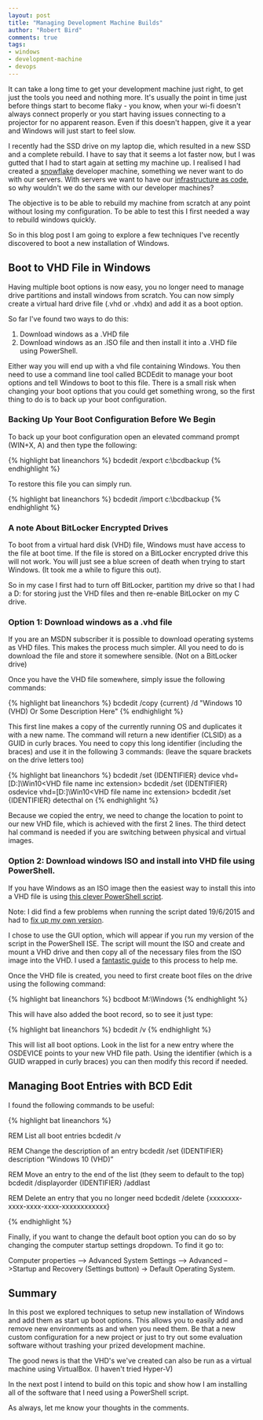 ```yaml
--- 
layout: post
title: "Managing Development Machine Builds"
author: "Robert Bird"
comments: true
tags:
- windows
- development-machine
- devops
---
```



It can take a long time to get your development machine just right, to get just the tools you need and nothing more. It's usually the point in time just before things start to become flaky - you know, when your wi-fi doesn't always connect properly or you start having issues connecting to a projector for no apparent reason. Even if this doesn't happen, give it a year and Windows will just start to feel slow.

I recently had the SSD drive on my laptop die, which resulted in a new SSD and a complete rebuild. I have to say that it seems a lot faster now, but I was gutted that I had to start again at setting my machine up. I realised I had created a [snowflake](http://martinfowler.com/bliki/SnowflakeServer.html) developer machine, something we never want to do with our servers. With servers we want to have our [infrastructure as code](http://www.thoughtworks.com/insights/blog/infrastructure-code-reason-smile), so why wouldn't we do the same with our developer machines?

The objective is to be able to rebuild my machine from scratch at any point without losing my configuration. To be able to test this I first needed a way to rebuild windows quickly. 

So in this blog post I am going to explore a few techniques I've recently discovered to boot a new installation of Windows.


## Boot to VHD File in Windows

Having multiple boot options is now easy, you no longer need to manage drive partitions and install windows from scratch. You can now simply create a virtual hard drive file (.vhd or .vhdx) and add it as a boot option.

So far I've found two ways to do this:

1. Download windows as a .VHD file
2. Download windows as an .ISO file and then install it into a .VHD file using PowerShell.

Either way you will end up with a vhd file containing Windows. You then need to use a command line tool called BCDEdit to manage your boot options and tell Windows to boot to this file. There is a small risk when changing your boot options that you could get something wrong, so the first thing to do is to back up your boot configuration.

### Backing Up Your Boot Configuration Before We Begin 

To back up your boot configuration open an elevated command prompt (WIN+X, A) and then type the following:

{% highlight bat lineanchors %}
bcdedit /export c:\bcdbackup
{% endhighlight %}

To restore this file you can simply run.


{% highlight bat lineanchors %}
bcdedit /import c:\bcdbackup
{% endhighlight %}

### A note About BitLocker Encrypted Drives

To boot from a virtual hard disk (VHD) file, Windows must have access to the file at boot time. If the file is stored on a BitLocker encrypted drive this will not work. You will just see a blue screen of death when trying to start Windows. (It took me a while to figure this out). 

So in my case I first had to turn off BitLocker, partition my drive so that I had a D: for storing just the VHD files and then re-enable BitLocker on my C drive.


### Option 1: Download windows as a .vhd file

If you are an MSDN subscriber it is possible to download operating systems as VHD files. This makes the process much simpler. All you need to do is download the file and store it somewhere sensible. (Not on a BitLocker drive)

Once you have the VHD file somewhere, simply issue the following commands:


{% highlight bat lineanchors %}
bcdedit /copy {current} /d "Windows 10 (VHD) Or Some Description Here"
{% endhighlight %}

This first line makes a copy of the currently running OS and duplicates it with a new name. The command will return a new identifier (CLSID) as a GUID in curly braces. You need to copy this long identifier (including the braces) and use it in the following 3 commands: (leave the square brackets on the drive letters too)

{% highlight bat lineanchors %}
bcdedit /set {IDENTIFIER} device vhd=[D:]\Win10\<VHD file name inc extension>
bcdedit /set {IDENTIFIER} osdevice vhd=[D:]\Win10\<VHD file name inc extension>
bcdedit /set {IDENTIFIER} detecthal on
{% endhighlight %}

Because we copied the entry, we need to change the location to point to our new VHD file, which is achieved with the first 2 lines. The third detect hal command is needed if you are switching between physical and virtual images. 


### Option 2: Download windows ISO and install into VHD file using PowerShell.

If you have Windows as an ISO image then the easiest way to install this into a VHD file is using [this clever PowerShell script](https://gallery.technet.microsoft.com/scriptcenter/Convert-WindowsImageps1-0fe23a8f). 

Note: I did find a few problems when running the script dated 19/6/2015 and had to [fix up my own version](https://github.com/robertbird/robertbird.devenvironment/blob/master/MachineBuilds/Convert-WindowsImage.ps1).

I chose to use the GUI option, which will appear if you run my version of the script in the PowerShell ISE. The script will mount the ISO and create and mount a VHD drive and then copy all of the necessary files from the ISO image into the VHD. I used a [fantastic guide](http://blogs.msdn.com/b/cesardelatorre/archive/2014/10/18/booting-windows-8-1-update-natively-from-a-vhdx-image.aspx) to this process to help me.

Once the VHD file is created, you need to first create boot files on the drive using the following command:

{% highlight bat lineanchors %}
bcdboot M:\Windows
{% endhighlight %}

This will have also added the boot record, so to see it just type:

{% highlight bat lineanchors %}
bcdedit /v
{% endhighlight %}

This will list all boot options. Look in the list for a new entry where the OSDEVICE points to your new VHD file path. Using the identifier (which is a GUID wrapped in curly braces) you can then modify this record if needed. 


## Managing Boot Entries with BCD Edit

I found the following commands to be useful:

{% highlight bat lineanchors %}

REM List all boot entries
bcdedit /v

REM Change the description of an entry
bcdedit /set {IDENTIFIER} description “Windows 10 (VHD)”

REM Move an entry to the end of the list (they seem to default to the top)
bcdedit /displayorder {IDENTIFIER} /addlast

REM Delete an entry that you no longer need
bcdedit /delete {xxxxxxxx-xxxx-xxxx-xxxx-xxxxxxxxxxxx}

{% endhighlight %}

Finally, if you want to change the default boot option you can do so by changing the computer startup settings dropdown. To find it go to:

Computer properties –> Advanced System Settings –> Advanced –>Startup and Recovery (Settings button) -> Default Operating System.


## Summary

In this post we explored techniques to setup new installation of Windows and add them as start up boot options. This allows you to easily add and remove new environments as and when you need them. Be that a new custom configuration for a new project or just to try out some evaluation software without trashing your prized development machine. 

The good news is that the VHD's we've created can also be run as a virtual machine using VirtualBox. (I haven't tried Hyper-V)

In the next post I intend to build on this topic and show how I am installing all of the software that I need using a PowerShell script.

As always, let me know your thoughts in the comments. 

